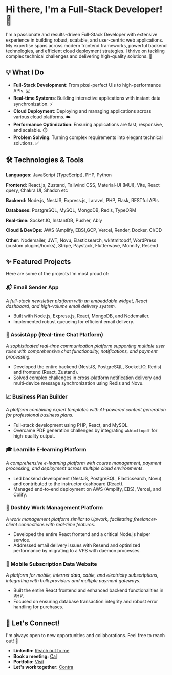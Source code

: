 # Hi there, I'm a Full-Stack Developer! 👋

I'm a passionate and results-driven Full-Stack Developer with extensive experience in building robust, scalable, and user-centric web applications. My expertise spans across modern frontend frameworks, powerful backend technologies, and efficient cloud deployment strategies. I thrive on tackling complex technical challenges and delivering high-quality solutions. 🚀

## 💡 What I Do

- **Full-Stack Development**: From pixel-perfect UIs to high-performance APIs. 💻
- **Real-time Systems**: Building interactive applications with instant data synchronization. ⚡
- **Cloud Deployment**: Deploying and managing applications across various cloud platforms. ☁️
- **Performance Optimization**: Ensuring applications are fast, responsive, and scalable. ⏱️
- **Problem Solving**: Turning complex requirements into elegant technical solutions. ✅

## 🛠️ Technologies & Tools

**Languages:** JavaScript (TypeScript), PHP, Python

**Frontend:** React.js, Zustand, Tailwind CSS, Material-UI (MUI), Vite, React query, Chakra UI, Shadcn etc

**Backend:** Node.js, NestJS, Express.js, Laravel, PHP, Flask, RESTful APIs

**Databases:** PostgreSQL, MySQL, MongoDB, Redis, TypeORM

**Real-time:** Socket.IO, InstantDB, Pusher, Ably

**Cloud & DevOps:** AWS (Amplify, EBS),GCP, Vercel, Render, Docker, CI/CD

**Other:** Nodemailer, JWT, Novu, Elasticsearch, wkhtmltopdf, WordPress (custom plugins/hooks), Stripe, Paystack, Flutterwave, Monnify, Resend

## ✨ Featured Projects

Here are some of the projects I'm most proud of:

### 📬 **Email Sender App**

*A full-stack newsletter platform with an embeddable widget, React dashboard, and high-volume email delivery system.* 

- Built with Node.js, Express.js, React, MongoDB, and Nodemailer.
- Implemented robust queueing for efficient email delivery.

### 💬 **AssistApp (Real-time Chat Platform)**

*A sophisticated real-time communication platform supporting multiple user roles with comprehensive chat functionality, notifications, and payment processing.*

- Developed the entire backend (NestJS, PostgreSQL, Socket.IO, Redis) and frontend (React, Zustand).
- Solved complex challenges in cross-platform notification delivery and multi-device message synchronization using Redis and Novu.

### 📈 **Business Plan Builder**

*A platform combining expert templates with AI-powered content generation for professional business plans.*

- Full-stack development using PHP, React, and MySQL.
- Overcame PDF generation challenges by integrating `wkhtmltopdf` for high-quality output.

### 🎓 **Learnille E-learning Platform**

*A comprehensive e-learning platform with course management, payment processing, and deployment across multiple cloud environments.*

- Led backend development (NestJS, PostgreSQL, Elasticsearch, Novu) and contributed to the instructor dashboard (React).
- Managed end-to-end deployment on AWS (Amplify, EBS), Vercel, and Colify.

### 💼 **Doshby Work Management Platform**

*A work management platform similar to Upwork, facilitating freelancer-client connections with real-time features.*

- Developed the entire React frontend and a critical Node.js helper service.
- Addressed email delivery issues with Resend and optimized performance by migrating to a VPS with daemon processes.

### 📱 **Mobile Subscription Data Website**

*A platform for mobile, internet data, cable, and electricity subscriptions, integrating with bulk providers and multiple payment gateways.*

- Built the entire React frontend and enhanced backend functionalities in PHP.
- Focused on ensuring database transaction integrity and robust error handling for purchases.

## 🤝 Let's Connect!

I'm always open to new opportunities and collaborations. Feel free to reach out! 📧

- **LinkedIn:** [Reach out to me](https://www.linkedin.com/in/gbenga-olajide-2591a2170/)
- **Book a meeting:** [Cal](https://cal.com/gbenga-olajide/15min)
- **Portfolio:** [Visit](https://gbengaolajide.onrender.com)
- **Let's work together:** [Contra](https://contra.com/gbengaolajide)



